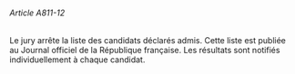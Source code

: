 ###### Article A811-12

Le jury arrête la liste des candidats déclarés admis. Cette liste est publiée au Journal officiel de la République française. Les résultats sont notifiés individuellement à chaque candidat.

